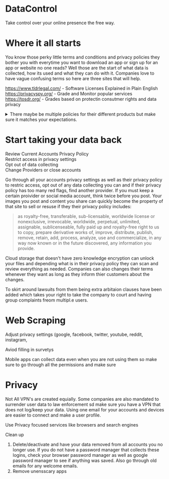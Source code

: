 DataControl
=====================

Take control over your online presence the free way.

Where it all starts
=====================
You know those perky little terms and conditions and privacy policies they bother you with everytime you want to download an app or sign up for an app or website no one reads? Well those are the start of what data is collected, how its used and what they can do with it. Companies love to have vague confusing terms so here are three sites that will help. 

https://www.tldrlegal.com/ - Software Licenses Explained in Plain English<BR>
https://privacyspy.org/ - Grade and Monitor popular services<BR>
https://tosdr.org/ - Grades based on protectin consutmer rights and data privacy<BR>
<DETAILS>
<SUMMARY>There maybe be multiple policies for their different products but make sure it matches your expectations.</SUMMARY>

* What type of information does the site collect?
     - Email might be collected when you sign up and address makes sense if you are having food delivered but is there a clear reason why camera, microphone and exact location and IP need to be collected?
* How does it collect this information?
     - Certain tracking technoloiges are a red flag, they will gather more data than is nesscary.
* Who has access?
     - Data transfer to 3rd parties, advertising partners, affiliates are other companies getting access to your data. You want the policy to give you a specf8ic list of companies
* What are your optinos?
     - Receveing ads even after opting out, no guarentee information can be deleted, governement access to user data are a few of the options that are actualky not options.
* Security Measures?
     - Basic encryption should be mentioned with protocols, shouldn't be vague like we secure your data 100%. 
* How long will it store?
     - There should be a data retention policy and data sanitizing.
</DETAILS>

  Start taking your data back
  =====================
  
Review Current Accounts Privacy Policy<br>
Restrict access in privacy settings<br>
Opt out of data collecting<br>
Change Providers or close accounts<br>

  Go through all your accounts privacy settings as well as their privacy policy to restric access, opt out of any data collecting you can and if their privacy policy has too many red flags, find another provider. If you must keep a certain proivider or social media account, think twice before you post. Your images you post and content you share can quickly become the property of that site to sell or resuse if they their privacy policy includes: 
  > as royalty-free, transferable, sub-licensable, worldwide license or  nonexclusive, irrevocable, worldwide, perpetual, unlimited, assignable, sublicenseable, fully paid up and royalty-free right to us to copy, prepare derivative works of, improve, distribute, publish, remove, retain, add, process, analyze, use and commercialize, in any way now known or in the future discovered, any information you provide.

Cloud storage that doesn't have zero knowledge encryption can unlock your files and depending what is in their privacy policy they can scan and review everything as needed.
Companies can also changes their terms whenever they want as long as they inform thier customers about the changes.


To skirt around lawsuits from them being extra arbitaion clauses have been added which takes your right to take the company to court and having group complaints freom multipl.e users.



Web Scraping
  =====================

Adjust privacy settings (google, facebook, twitter, youtube, reddit, instagram,

Aviod filling in survetys

Mobile apps can collect data even when you are not using them so make sure to go through all the permissions and make sure 

Privacy
  =====================
Not All VPN's are created equially. Some companies are also mandated to surrender user data to law enforcement sd make sure you have a VPN that does not log/keep your data. Using one email for your accounts and devices are easier to connect and make a user profile.

Use Privacy focused services like browsers and search engines

Clean up 
1) Delete/deactivate and have your data removed from all accounts you no longer use. If you do not have a password manager that collects these logins, check your browser password manager as well as google password manager to see if anything was saved. Also go through old emails for any welcome emails.
2) Remove unensscary apps
